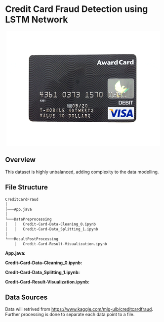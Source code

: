 # Credit Card Fraud Detection using LSTM Network

<p align="center">
  <img src="../metadata/gif/creditcard.gif">
</p>

## Overview 

This dataset is highly unbalanced, adding complexity to the data modelling.


## File Structure 
```
CreditCardFraud 
│   
│───App.java    
│
└───DataPreprocessing
│   │   Credit-Card-Data-Cleaning_0.ipynb
│   │   Credit-Card-Data_Splitting_1.ipynb
│   
└───ResultPostProcessing
    │   Credit-Card-Result-Visualization.ipynb
```
**App.java:**
 
**Credit-Card-Data-Cleaning_0.ipynb:**
 
**Credit-Card-Data_Splitting_1.ipynb:**

**Credit-Card-Result-Visualization.ipynb:**

## Data Sources
Data will retrived from https://www.kaggle.com/mlg-ulb/creditcardfraud.
Further processing is done to separate each data point to a file.
